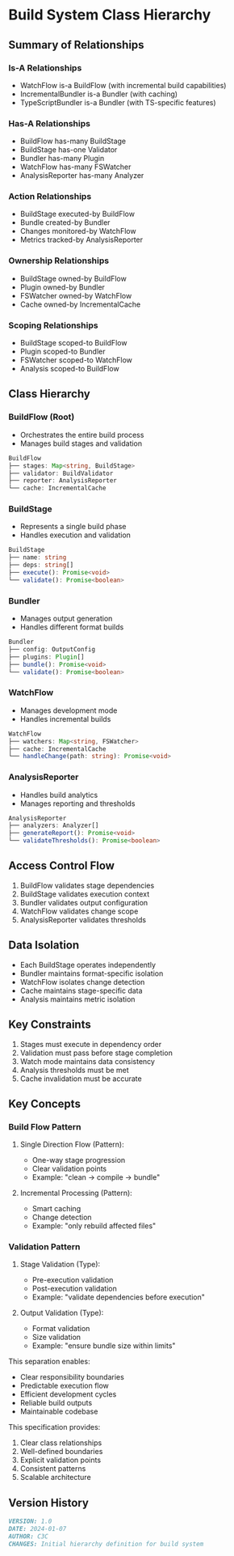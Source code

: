 # Build System Class Hierarchy

## Summary of Relationships

### Is-A Relationships
- WatchFlow is-a BuildFlow (with incremental build capabilities)
- IncrementalBundler is-a Bundler (with caching)
- TypeScriptBundler is-a Bundler (with TS-specific features)

### Has-A Relationships
- BuildFlow has-many BuildStage
- BuildStage has-one Validator
- Bundler has-many Plugin
- WatchFlow has-many FSWatcher
- AnalysisReporter has-many Analyzer

### Action Relationships
- BuildStage executed-by BuildFlow
- Bundle created-by Bundler
- Changes monitored-by WatchFlow
- Metrics tracked-by AnalysisReporter

### Ownership Relationships
- BuildStage owned-by BuildFlow
- Plugin owned-by Bundler
- FSWatcher owned-by WatchFlow
- Cache owned-by IncrementalCache

### Scoping Relationships
- BuildStage scoped-to BuildFlow
- Plugin scoped-to Bundler
- FSWatcher scoped-to WatchFlow
- Analysis scoped-to BuildFlow

## Class Hierarchy

### BuildFlow (Root)
- Orchestrates the entire build process
- Manages build stages and validation
```typescript
BuildFlow
├── stages: Map<string, BuildStage>
├── validator: BuildValidator
├── reporter: AnalysisReporter
└── cache: IncrementalCache
```

### BuildStage
- Represents a single build phase
- Handles execution and validation
```typescript
BuildStage
├── name: string
├── deps: string[]
├── execute(): Promise<void>
└── validate(): Promise<boolean>
```

### Bundler
- Manages output generation
- Handles different format builds
```typescript
Bundler
├── config: OutputConfig
├── plugins: Plugin[]
├── bundle(): Promise<void>
└── validate(): Promise<boolean>
```

### WatchFlow
- Manages development mode
- Handles incremental builds
```typescript
WatchFlow
├── watchers: Map<string, FSWatcher>
├── cache: IncrementalCache
└── handleChange(path: string): Promise<void>
```

### AnalysisReporter
- Handles build analytics
- Manages reporting and thresholds
```typescript
AnalysisReporter
├── analyzers: Analyzer[]
├── generateReport(): Promise<void>
└── validateThresholds(): Promise<boolean>
```

## Access Control Flow
1. BuildFlow validates stage dependencies
2. BuildStage validates execution context
3. Bundler validates output configuration
4. WatchFlow validates change scope
5. AnalysisReporter validates thresholds

## Data Isolation
- Each BuildStage operates independently
- Bundler maintains format-specific isolation
- WatchFlow isolates change detection
- Cache maintains stage-specific data
- Analysis maintains metric isolation

## Key Constraints
1. Stages must execute in dependency order
2. Validation must pass before stage completion
3. Watch mode maintains data consistency
4. Analysis thresholds must be met
5. Cache invalidation must be accurate

## Key Concepts

### Build Flow Pattern
1. Single Direction Flow (Pattern):
   - One-way stage progression
   - Clear validation points
   - Example: "clean → compile → bundle"

2. Incremental Processing (Pattern):
   - Smart caching
   - Change detection
   - Example: "only rebuild affected files"

### Validation Pattern
1. Stage Validation (Type):
   - Pre-execution validation
   - Post-execution validation
   - Example: "validate dependencies before execution"

2. Output Validation (Type):
   - Format validation
   - Size validation
   - Example: "ensure bundle size within limits"

This separation enables:
- Clear responsibility boundaries
- Predictable execution flow
- Efficient development cycles
- Reliable build outputs
- Maintainable codebase

This specification provides:
1. Clear class relationships
2. Well-defined boundaries
3. Explicit validation points
4. Consistent patterns
5. Scalable architecture

## Version History
```markdown
VERSION: 1.0
DATE: 2024-01-07
AUTHOR: C3C
CHANGES: Initial hierarchy definition for build system
``` 